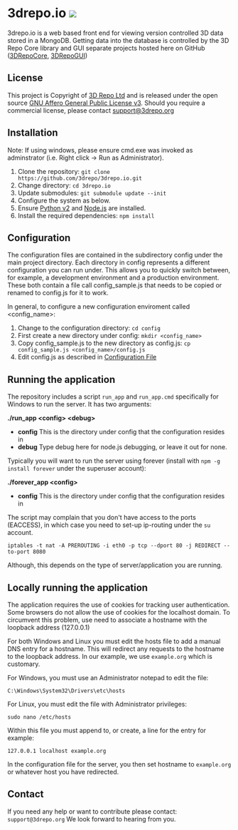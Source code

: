 3drepo.io ![](https://travis-ci.org/3drepo/3drepo.io.svg?branch=master)
=========

3drepo.io is a web based front end for viewing version controlled 3D data stored in a MongoDB. Getting data into the database is controlled by the 3D Repo Core library and GUI separate projects hosted here on GitHub ([3DRepoCore][], [3DRepoGUI][])

## License
This project is Copyright of [3D Repo Ltd](http://3drepo.org) and is released under the open source [GNU Affero General Public License v3](http://www.gnu.org/licenses/agpl-3.0.en.html). Should you require a commercial license, please contact [support@3drepo.org](mailto:support@3drepo.org)

Installation
------------

Note: If using windows, please ensure cmd.exe was invoked as adminstrator (i.e. Right click -> Run as Administrator).

1. Clone the repository: `git clone https://github.com/3drepo/3drepo.io.git`
2. Change directory: `cd 3drepo.io`
3. Update submodules: `git submodule update --init`
4. Configure the system as below.
5. Ensure [Python v2](https://www.python.org/) and [Node.js](https://nodejs.org/) are installed.
5. Install the required dependencies: `npm install`  

Configuration
-------------

The configuration files are contained in the subdirectory config under the main project directory. 
Each directory in config represents a different configuration you can run under. This allows you to quickly switch between, for example, a development environment and a production environment. These both contain a file call config_sample.js that needs to be copied or renamed to config.js for it to work.

In general, to configure a new configuration enviroment called <config_name>:
 
1. Change to the configuration directory: `cd config`
2. First create a new directory under config: `mkdir <config_name>`
3. Copy config\_sample.js to the new directory as config.js: `cp config_sample.js <config_name>/config.js`
4. Edit config.js as described in [Configuration File](https://github.com/3drepo/3drepo.io/wiki/Configuration-File)

Running the application
-----------------------

The repository includes a script `run_app` and `run_app.cmd` specifically for Windows to run the server. It has two arguments:

**./run_app \<config\> \<debug\>**
* **config** This is the directory under config that the configuration resides in
* **debug** Type debug here for node.js debugging, or leave it out for none.
  
Typically you will want to run the server using forever (install with `npm -g install forever` under the superuser account):

**./forever_app \<config\>**
* **config** This is the directory under config that the configuration resides in

The script may complain that you don't have access to the ports (EACCESS), in which case you need to set-up ip-routing under the `su` account.

`iptables -t nat -A PREROUTING -i eth0 -p tcp --dport 80 -j REDIRECT --to-port 8080`

Although, this depends on the type of server/application you are running.

Locally running the application
-------------------------------

The application requires the use of cookies for tracking user authentication. Some browsers do not
allow the use of cookies for the localhost domain. To circumvent this problem, use need to associate
a hostname with the loopback address (127.0.0.1)

For both Windows and Linux you must edit the hosts file to add a manual DNS entry for a hostname. This will 
redirect any requests to the hostname to the loopback address. In our example, we use `example.org` which is customary.

For Windows, you must use an Administrator notepad to edit the file:

`C:\Windows\System32\Drivers\etc\hosts`

For Linux, you must edit the file with Administrator privileges:

`sudo nano /etc/hosts`

Within this file you must append to, or create, a line for the entry for example:

`127.0.0.1 localhost example.org`

In the configuration file for the server, you then set hostname to `example.org` or whatever host you have redirected.

Contact
-------

If you need any help or want to contribute please contact: `support@3drepo.org`
We look forward to hearing from you.

[3DRepoCore]: https://github.com/3drepo/3drepocore
[3DRepoGUI]: https://github.com/3drepo/3drepogui
